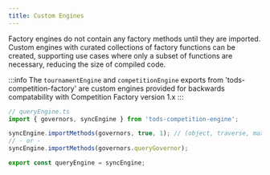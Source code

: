 ```yaml
---
title: Custom Engines
---
```


Factory engines do not contain any factory methods until they are imported. Custom engines with curated collections of factory functions can be created,
supporting use cases where only a subset of functions are necessary, reducing the size of compiled code.

:::info
The `tournamentEngine` and `competitionEngine` exports from 'tods-competition-factory' are custom engines provided for backwards compatability with Competition Factory version 1.x
:::

```js
// queryEngine.ts
import { governors, syncEngine } from 'tods-competition-engine';

syncEngine.importMethods(governors, true, 1); // (object, traverse, maxDepth) => process child objects to add nested methods
// - or -
syncEngine.importMethods(governors.queryGovernor);

export const queryEngine = syncEngine;
```
